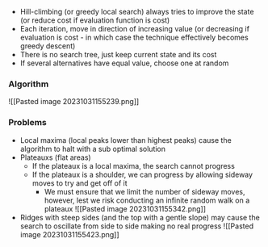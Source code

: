 - Hill-climbing (or greedy local search) always tries to improve the state (or reduce cost if evaluation function is cost) 
- Each iteration, move in direction of increasing value (or decreasing if evaluation is cost - in which case the technique effectively becomes greedy descent) 
- There is no search tree, just keep current state and its cost 
- If several alternatives have equal value, choose one at random
### Algorithm
![[Pasted image 20231031155239.png]]
### Problems
- Local maxima (local peaks lower than highest peaks) cause the algorithm to halt with a sub optimal solution
- Plateauxs (flat areas)
	- If the plateaux is a local maxima, the search cannot progress
	- If the plateaux is a shoulder, we can progress by allowing sideway moves to try and get off of it
		- We must ensure that we limit the number of sideway moves, however, lest we risk conducting an infinite random walk on a plateaux
![[Pasted image 20231031155342.png]]
- Ridges with steep sides (and the top with a gentle slope) may cause the search to oscillate from side to side making no real progress
![[Pasted image 20231031155423.png]]